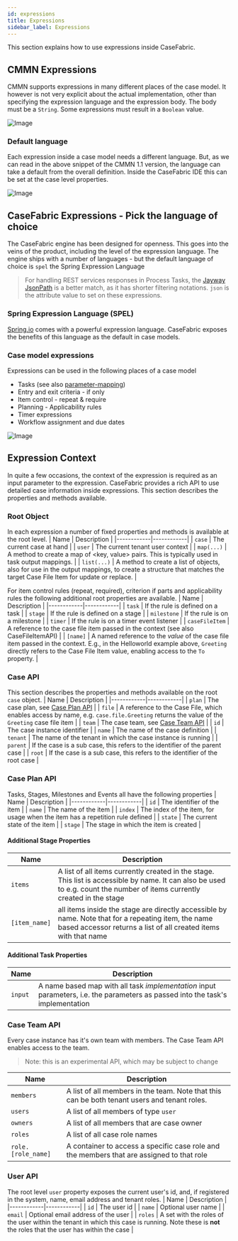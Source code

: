 ```yaml
---
id: expressions
title: Expressions
sidebar_label: Expressions
---
```


This section explains how to use expressions inside CaseFabric.

## CMMN Expressions
CMMN supports expressions in many different places of the case model.
It however is not very explicit about the actual implementation, other than specifying the expression language and the expression body.
The body must be a `String`. Some expressions must result in a `Boolean` value.

![Image](assets/ide/cmmn-expression.png)

### Default language

Each expression inside a case model needs a different language. But, as we can read in the above snippet of the CMMN 1.1 version, the language can take a default from the overall definition.
Inside the CaseFabric IDE this can be set at the case level properties.

![Image](assets/ide/default-language.png)

## CaseFabric Expressions - Pick the language of choice

The CaseFabric engine has been designed for openness. This goes into the veins of the product, including the level of the expression language.
The engine ships with a number of languages - but the default language of choice is `spel` the Spring Expression Language

> For handling REST services responses in Process Tasks, the [Jayway JsonPath](https://github.com/json-path/JsonPath) is a better match, as it has shorter filtering notations.
> `json` is the attribute value to set on these expressions.

### Spring Expression Language (SPEL)

[Spring.io](https://spring.io/) comes with a powerful expression language. CaseFabric exposes the benefits of this language as the default in case models.

### Case model expressions
Expressions can be used in the following places of a case model
- Tasks (see also [parameter-mapping](parameter-mapping))
- Entry and exit criteria - if only
- Item control - repeat & require
- Planning - Applicability rules
- Timer expressions
- Workflow assignment and due dates

![Image](assets/ide/various-expressions.png)

## Expression Context
In quite a few occasions, the context of the expression is required as an input parameter to the expression.
CaseFabric provides a rich API to use detailed case information inside expressions.
This section describes the properties and methods available.

### Root Object
In each expression a number of fixed properties and methods is available at the root level.
| Name       | Description   | 
|------------|------------|
| `case` | The current case at hand |
| `user` | The current tenant user context |
| `map(...)` | A method to create a map of <key, value> pairs. This is typically used in task output mappings. |
| `list(...)` | A method to create a list of objects, also for use in the output mappings, to create a structure that matches the target Case File Item for update or replace. | 

For item control rules (repeat, required), criterion if parts and applicability rules the following additional root properties are available.
| Name       | Description   | 
|------------|------------|
| `task` | If the rule is defined on a task |
| `stage` | If the rule is defined on a stage |
| `milestone` | If the rule is on a milestone |
| `timer` | If the rule is on a timer event listener |
| `caseFileItem` | A reference to the case file item passed in the context (see also CaseFileItemAPI) |
| `[name]` | A named reference to the _value_ of the case file item passed in the context. E.g., in the Helloworld example above, `Greeting` directly refers to the Case File Item value, enabling access to the `To` property. |


### Case API
This section describes the properties and methods available on the root `case` object.
| Name       | Description   | 
|------------|------------|
| `plan` | The case plan, see [Case Plan API]()  |
| `file` | A reference to the Case File, which enables access by name, e.g. `case.file.Greeting` returns the value of the `Greeting` case file item |
| `team` | The case team, see [Case Team API]() |
| `id` | The case instance identifier | 
| `name` | The name of the case definition | 
| `tenant` | The name of the tenant in which the case instance is running | 
| `parent` | If the case is a sub case, this refers to the identifier of the parent case | 
| `root` | If the case is a sub case, this refers to the identifier of the root case | 

### Case Plan API
Tasks, Stages, Milestones and Events all have the following properties
| Name       | Description   | 
|------------|------------|
| `id` | The identifier of the item | 
| `name` | The name of the item | 
| `index` | The index of the item, for usage when the item has a repetition rule defined |
| `state` | The current state of the item |
| `stage` | The stage in which the item is created |

#### Additional Stage Properties
| Name       | Description   | 
|------------|------------|
| `items` | A list of all items currently created in the stage. This list is accessible by name. It can also be used to e.g. count the number of items currently created in the stage | 
| `[item_name]` | all items inside the stage are directly accessible by name. Note that for a repeating item, the name based accessor returns a list of all created items with that name |

#### Additional Task Properties
| Name       | Description   | 
|------------|------------|
| `input` | A name based map with all task _implementation_ input parameters, i.e. the parameters as passed into the task's implementation | 

### Case Team API
Every case instance has it's own team with members. The Case Team API enables access to the team.

> Note: this is an experimental API, which may be subject to change

| Name       | Description   | 
|------------|------------|
| `members` | A list of all members in the team. Note that this can be both tenant users and tenant roles. | 
| `users` | A list of all members of type `user` | 
| `owners` | A list of all members that are case owner | 
| `roles` | A list of all case role names | 
| `role.[role_name]` | A container to access a specific case role and the members that are assigned to that role |

### User API
The root level `user` property exposes the current user's id, and, if registered in the system, name, email address and tenant roles.
| Name       | Description   | 
|------------|------------|
| `id` | The user id | 
| `name` | Optional user name | 
| `email` | Optional email address of the user | 
| `roles` | A set with the roles of the user within the tenant in which this case is running. Note these is **not** the roles that the user has within the case | 
